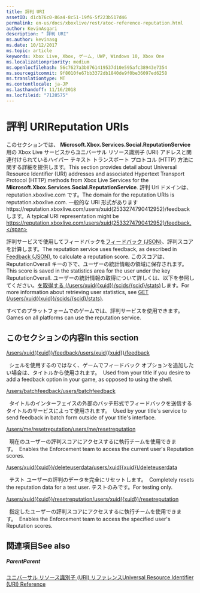 ```yaml
---
title: 評判 URI
assetID: d1cb76c0-86a4-8c51-19f6-5f223b517d46
permalink: en-us/docs/xboxlive/rest/atoc-reference-reputation.html
author: KevinAsgari
description: " 評判 URI"
ms.author: kevinasg
ms.date: 10/12/2017
ms.topic: article
keywords: Xbox Live, Xbox, ゲーム, UWP, Windows 10, Xbox One
ms.localizationpriority: medium
ms.openlocfilehash: 56c7627a3b0761419537d10e595afc38943e7354
ms.sourcegitcommit: 9f8010fe67bb3372db1840de9f0be36097ed6258
ms.translationtype: MT
ms.contentlocale: ja-JP
ms.lasthandoff: 11/16/2018
ms.locfileid: "7128575"
---
```

# <a name="reputation-uris"></a><span data-ttu-id="d1f48-104">評判 URI</span><span class="sxs-lookup"><span data-stu-id="d1f48-104">Reputation URIs</span></span>
 
<span data-ttu-id="d1f48-105">このセクションでは、 **Microsoft.Xbox.Services.Social.ReputationService**用の Xbox Live サービスからユニバーサル リソース識別子 (URI) アドレスと関連付けられているハイパー テキスト トランスポート プロトコル (HTTP) 方法に関する詳細を提供します。</span><span class="sxs-lookup"><span data-stu-id="d1f48-105">This section provides detail about Universal Resource Identifier (URI) addresses and associated Hypertext Transport Protocol (HTTP) methods from Xbox Live Services for the **Microsoft.Xbox.Services.Social.ReputationService**.</span></span> <span data-ttu-id="d1f48-106">評判 Uri ドメインは、reputation.xboxlive.com です。</span><span class="sxs-lookup"><span data-stu-id="d1f48-106">The domain for the reputation URIs is reputation.xboxlive.com.</span></span> <span data-ttu-id="d1f48-107">一般的な URI 形式がありますhttps://reputation.xboxlive.com/users/xuid(2533274790412952)/feedbackします。</span><span class="sxs-lookup"><span data-stu-id="d1f48-107">A typical URI representation might be https://reputation.xboxlive.com/users/xuid(2533274790412952)/feedback.</span></span> 
 
<span data-ttu-id="d1f48-108">評判サービスで使用してフィードバックを[フィードバック (JSON)](../../json/json-feedback.md)、評判スコアを計算します。</span><span class="sxs-lookup"><span data-stu-id="d1f48-108">The reputation service uses feedback, as described in [Feedback (JSON)](../../json/json-feedback.md), to calculate a reputation score.</span></span> <span data-ttu-id="d1f48-109">このスコアは、ReputationOverall キーの下で、ユーザーの統計情報の領域に保存されます。</span><span class="sxs-lookup"><span data-stu-id="d1f48-109">This score is saved in the statistics area for the user under the key ReputationOverall.</span></span> <span data-ttu-id="d1f48-110">ユーザーの統計情報の取得について詳しくは、以下を参照してください。[を取得する (/users/xuid({xuid})/scids/{scid}/stats)](../userstats/uri-usersxuidscidsscidstatsget.md)します。</span><span class="sxs-lookup"><span data-stu-id="d1f48-110">For more information about retrieving user statistics, see [GET (/users/xuid({xuid})/scids/{scid}/stats)](../userstats/uri-usersxuidscidsscidstatsget.md).</span></span> 
 
<span data-ttu-id="d1f48-111">すべてのプラットフォームでのゲームでは、評判サービスを使用できます。</span><span class="sxs-lookup"><span data-stu-id="d1f48-111">Games on all platforms can use the reputation service.</span></span>
 
<a id="ID4EMB"></a>

 
## <a name="in-this-section"></a><span data-ttu-id="d1f48-112">このセクションの内容</span><span class="sxs-lookup"><span data-stu-id="d1f48-112">In this section</span></span>

[<span data-ttu-id="d1f48-113">/users/xuid({xuid})/feedback</span><span class="sxs-lookup"><span data-stu-id="d1f48-113">/users/xuid({xuid})/feedback</span></span>](uri-reputationusersxuidfeedback.md)

<span data-ttu-id="d1f48-114">&nbsp;&nbsp;シェルを使用するのではなく、ゲームでフィードバック オプションを追加したい場合は、タイトルから使用されます。</span><span class="sxs-lookup"><span data-stu-id="d1f48-114">&nbsp;&nbsp;Used from your title if you desire to add a feedback option in your game, as opposed to using the shell.</span></span>

[<span data-ttu-id="d1f48-115">/users/batchfeedback</span><span class="sxs-lookup"><span data-stu-id="d1f48-115">/users/batchfeedback</span></span>](uri-reputationusersbatchfeedback.md)

<span data-ttu-id="d1f48-116">&nbsp;&nbsp;タイトルのインターフェイスの外部のバッチ形式でフィードバックを送信するタイトルのサービスによって使用されます。</span><span class="sxs-lookup"><span data-stu-id="d1f48-116">&nbsp;&nbsp;Used by your title's service to send feedback in batch form outside of your title's interface.</span></span>

[<span data-ttu-id="d1f48-117">/users/me/resetreputation</span><span class="sxs-lookup"><span data-stu-id="d1f48-117">/users/me/resetreputation</span></span>](uri-usersmeresetreputation.md)

<span data-ttu-id="d1f48-118">&nbsp;&nbsp;現在のユーザーの評判スコアにアクセスするに執行チームを使用できます。</span><span class="sxs-lookup"><span data-stu-id="d1f48-118">&nbsp;&nbsp;Enables the Enforcement team to access the current user's Reputation scores.</span></span>

[<span data-ttu-id="d1f48-119">/users/xuid({xuid})/deleteuserdata</span><span class="sxs-lookup"><span data-stu-id="d1f48-119">/users/xuid({xuid})/deleteuserdata</span></span>](uri-usersxuiddeleteuserdata.md)

<span data-ttu-id="d1f48-120">&nbsp;&nbsp;テスト ユーザーの評判のデータを完全にリセットします。</span><span class="sxs-lookup"><span data-stu-id="d1f48-120">&nbsp;&nbsp;Completely resets the reputation data for a test user.</span></span> <span data-ttu-id="d1f48-121">テストのみです。</span><span class="sxs-lookup"><span data-stu-id="d1f48-121">For testing only.</span></span>

[<span data-ttu-id="d1f48-122">/users/xuid({xuid})/resetreputation</span><span class="sxs-lookup"><span data-stu-id="d1f48-122">/users/xuid({xuid})/resetreputation</span></span>](uri-usersxuidresetreputation.md)

<span data-ttu-id="d1f48-123">&nbsp;&nbsp;指定したユーザーの評判スコアにアクセスするに執行チームを使用できます。</span><span class="sxs-lookup"><span data-stu-id="d1f48-123">&nbsp;&nbsp;Enables the Enforcement team to access the specified user's Reputation scores.</span></span>
 
<a id="ID4E5B"></a>

 
## <a name="see-also"></a><span data-ttu-id="d1f48-124">関連項目</span><span class="sxs-lookup"><span data-stu-id="d1f48-124">See also</span></span>
 
<a id="ID4EAC"></a>

 
##### <a name="parent"></a><span data-ttu-id="d1f48-125">Parent</span><span class="sxs-lookup"><span data-stu-id="d1f48-125">Parent</span></span> 

[<span data-ttu-id="d1f48-126">ユニバーサル リソース識別子 (URI) リファレンス</span><span class="sxs-lookup"><span data-stu-id="d1f48-126">Universal Resource Identifier (URI) Reference</span></span>](../atoc-xboxlivews-reference-uris.md)

   
